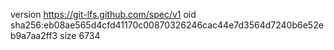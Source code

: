 version https://git-lfs.github.com/spec/v1
oid sha256:eb08ae565d4cfd41170c00870326246cac44e7d3564d7240b6e52eb9a7aa2ff3
size 6734

